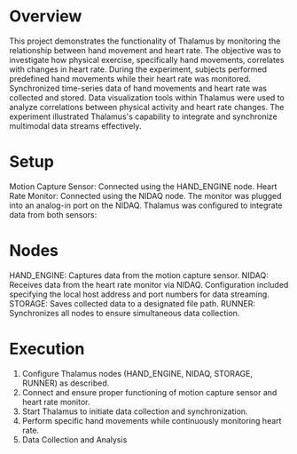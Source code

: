 # Overview
This project demonstrates the functionality of Thalamus by monitoring the relationship between hand movement and heart rate. The objective was to investigate how physical exercise, specifically hand movements, correlates with changes in heart rate. During the experiment, subjects performed predefined hand movements while their heart rate was monitored. Synchronized time-series data of hand movements and heart rate was collected and stored. Data visualization tools within Thalamus were used to analyze correlations between physical activity and heart rate changes. The experiment illustrated Thalamus's capability to integrate and synchronize multimodal data streams effectively. 

# Setup
Motion Capture Sensor: Connected using the HAND_ENGINE node.
Heart Rate Monitor: Connected using the NIDAQ node. The monitor was plugged into an analog-in port on the NIDAQ.
Thalamus was configured to integrate data from both sensors:

# Nodes
HAND_ENGINE: Captures data from the motion capture sensor.
NIDAQ: Receives data from the heart rate monitor via NIDAQ. Configuration included specifying the local host address and port numbers for data streaming.
STORAGE: Saves collected data to a designated file path.
RUNNER: Synchronizes all nodes to ensure simultaneous data collection.

# Execution
1. Configure Thalamus nodes (HAND_ENGINE, NIDAQ, STORAGE, RUNNER) as described.
2. Connect and ensure proper functioning of motion capture sensor and heart rate monitor.
3. Start Thalamus to initiate data collection and synchronization.
4. Perform specific hand movements while continuously monitoring heart rate.
5. Data Collection and Analysis
